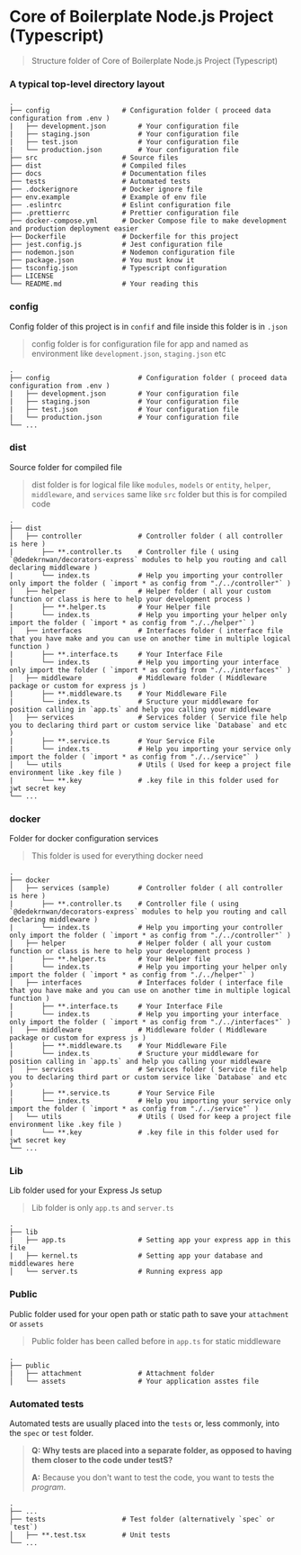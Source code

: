 Core of Boilerplate Node.js Project (Typescript)
============================

> Structure folder of Core of Boilerplate Node.js Project (Typescript)

### A typical top-level directory layout

    .
    ├── config                  # Configuration folder ( proceed data configuration from .env )
    |   ├── development.json        # Your configuration file
    |   ├── staging.json            # Your configuration file
    |   ├── test.json               # Your configuration file
    |   └── production.json         # Your configuration file
    ├── src                     # Source files
    ├── dist                    # Compiled files 
    ├── docs                    # Documentation files 
    ├── tests                   # Automated tests 
    ├── .dockerignore           # Docker ignore file
    ├── env.example             # Example of env file
    ├── .eslintrc               # Eslint configuration file
    ├── .prettierrc             # Prettier configuration file
    ├── docker-compose.yml      # Docker Compose file to make development and production deployment easier
    ├── Dockerfile              # Dockerfile for this project
    ├── jest.config.js          # Jest configuration file
    ├── nodemon.json            # Nodemon configuration file
    ├── package.json            # You must know it
    ├── tsconfig.json           # Typescript configuration
    ├── LICENSE                 
    └── README.md               # Your reading this

<!-- > Use short lowercase names at least for the top-level files and folders except
> `LICENSE`, `README.md` -->


### config

Config folder of this project is in `confif` and file inside this folder is in `.json`

> config folder is for configuration file for app and named as environment like `development.json`, `staging.json` etc

    .
    ├── config                      # Configuration folder ( proceed data configuration from .env )
    |   ├── development.json        # Your configuration file
    |   ├── staging.json            # Your configuration file
    |   ├── test.json               # Your configuration file
    |   └── production.json         # Your configuration file
    └── ...


### dist

Source folder for compiled file 

> dist folder is for logical file like `modules`, `models` or `entity`, `helper`, `middleware`, and `services` same like `src` folder but this is for compiled code

    .
    ├── dist
    │   ├── controller              # Controller folder ( all controller is here )
    |       ├── **.controller.ts    # Controller file ( using `@dedekrnwan/decorators-express` modules to help you routing and call declaring middleware )
    |       └── index.ts            # Help you importing your controller only import the folder ( `import * as config from "./../controller"` )
    │   ├── helper                  # Helper folder ( all your custom function or class is here to help your development process )
    |       ├── **.helper.ts        # Your Helper file
    |       └── index.ts            # Help you importing your helper only import the folder ( `import * as config from "./../helper"` )
    │   ├── interfaces              # Interfaces folder ( interface file that you have make and you can use on another time in multiple logical function )
    |       ├── **.interface.ts     # Your Interface File
    |       └── index.ts            # Help you importing your interface only import the folder ( `import * as config from "./../interfaces"` )
    │   ├── middleware              # Middleware folder ( Middleware package or custom for express js )
    |       ├── **.middleware.ts    # Your Middleware File
    |       └── index.ts            # Sructure your middleware for position calling in `app.ts` and help you calling your middleware
    │   ├── services                # Services folder ( Service file help you to declaring third part or custom service like `Database` and etc )
    |       ├── **.service.ts       # Your Service File
    |       └── index.ts            # Help you importing your service only import the folder ( `import * as config from "./../service"` )
    │   └── utils                   # Utils ( Used for keep a project file environment like .key file )
    |       └── **.key              # .key file in this folder used for jwt secret key
    └── ...

    
### docker

Folder for docker configuration services

> This folder is used for everything docker need

    .
    ├── docker
    │   ├── services (sample)       # Controller folder ( all controller is here )
    |       ├── **.controller.ts    # Controller file ( using `@dedekrnwan/decorators-express` modules to help you routing and call declaring middleware )
    |       └── index.ts            # Help you importing your controller only import the folder ( `import * as config from "./../controller"` )
    │   ├── helper                  # Helper folder ( all your custom function or class is here to help your development process )
    |       ├── **.helper.ts        # Your Helper file
    |       └── index.ts            # Help you importing your helper only import the folder ( `import * as config from "./../helper"` )
    │   ├── interfaces              # Interfaces folder ( interface file that you have make and you can use on another time in multiple logical function )
    |       ├── **.interface.ts     # Your Interface File
    |       └── index.ts            # Help you importing your interface only import the folder ( `import * as config from "./../interfaces"` )
    │   ├── middleware              # Middleware folder ( Middleware package or custom for express js )
    |       ├── **.middleware.ts    # Your Middleware File
    |       └── index.ts            # Sructure your middleware for position calling in `app.ts` and help you calling your middleware
    │   ├── services                # Services folder ( Service file help you to declaring third part or custom service like `Database` and etc )
    |       ├── **.service.ts       # Your Service File
    |       └── index.ts            # Help you importing your service only import the folder ( `import * as config from "./../service"` )
    │   └── utils                   # Utils ( Used for keep a project file environment like .key file )
    |       └── **.key              # .key file in this folder used for jwt secret key
    └── ...


### Lib

Lib folder used for your Express Js setup 

> Lib folder is only `app.ts` and `server.ts`

    .
    ├── lib
    |   ├── app.ts                  # Setting app your express app in this file
    |   ├── kernel.ts               # Setting app your database and middlewares here
    │   └── server.ts               # Running express app

### Public

Public folder used for your open path or static path to save your `attachment` or `assets`

> Public folder has been called before in `app.ts` for static middleware

    .
    ├── public
    |   ├── attachment              # Attachment folder 
    │   └── assets                  # Your application asstes file


### Automated tests

Automated tests are usually placed into the `tests` or, less commonly, into the `spec` or `test` folder.

> **Q: Why tests are placed into a separate folder, as opposed to having them closer to the code under testS?**
>
> **A:** Because you don't want to test the code, you want to tests the *program*.

    .
    ├── ...
    ├── tests                   # Test folder (alternatively `spec` or `test`)
    │   ├── **.test.tsx         # Unit tests
    └── ...


